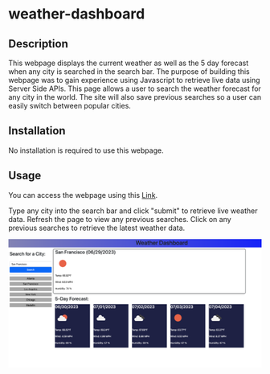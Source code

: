 # weather-dashboard


## Description

This webpage displays the current weather as well as the 5 day forecast when any city is searched in the search bar. The purpose of building this webpage was to gain experience using Javascript to retrieve live data using Server Side APIs. This page allows a user to search the weather forecast for any city in the world. The site will also save previous searches so a user can easily switch between popular cities.



## Installation

No installation is required to use this webpage.

## Usage

You can access the webpage using this [Link](https://dhclarke99.github.io/weather-dashboard/).

Type any city into the search bar and click "submit" to retrieve live weather data. Refresh the page to view any previous searches. Click on any previous searches to retrieve the latest weather data.



  ![Screenshot of webpage in use.](./assets/images/weather-screenshot.png)
   






